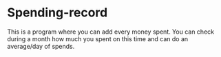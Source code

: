 # Spending-record
This is a program where you can add every money spent. You can check during a month how much you spent on this time and can do an average/day of spends.
